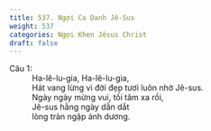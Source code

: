 ```yaml
---
title: 537. Ngợi Ca Danh Jê-Sus
weight: 537
categories: Ngợi Khen Jêsus Christ
draft: false
---
```

<dl><dt>Câu 1:</dt><dd data-verse="1">Ha-lê-lu-gia, Ha-lê-lu-gia, <br/>Hát vang lừng vì đời đẹp tươi luôn nhờ Jê-sus. <br/>Ngày ngày mừng vui, tối tăm xa rồi, <br/>Jê-sus hằng ngày dẫn dắt <br/>lòng tràn ngập ánh dương. </dd></dl>